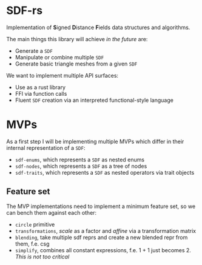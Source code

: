 # SDF-rs

Implementation of **S**igned **D**istance **F**ields data structures and algorithms.

The main things this library will achieve *in the future* are:
 - Generate a `SDF`
 - Manipulate or combine multiple `SDF`
 - Generate basic triangle meshes from a given `SDF`

We want to implement multiple API surfaces:
 - Use as a rust library
 - FFI via function calls
 - Fluent `SDF` creation via an interpreted functional-style language

 # MVPs

 As a first step I will be implementing multiple MVPs which differ in their internal representation of a `SDF`:

  - `sdf-enums`, which represents a `SDF` as nested enums
  - `sdf-nodes`, which represents a `SDF` as a tree of nodes
  - `sdf-traits`, which represents a `SDF` as nested operators via trait objects

## Feature set

The MVP implementations need to implement a minimum feature set, so we can bench them against each other:

 - `circle` primitive
 - `transformations`, *scale* as a factor and *affine* via a transformation matrix
 - `blending`, take multiple sdf reprs and create a new blended repr from them, f.e. csg
 - `simplify`, combines all constant expressions, f.e. 1 + 1 just becomes 2. *This is not too critical* 